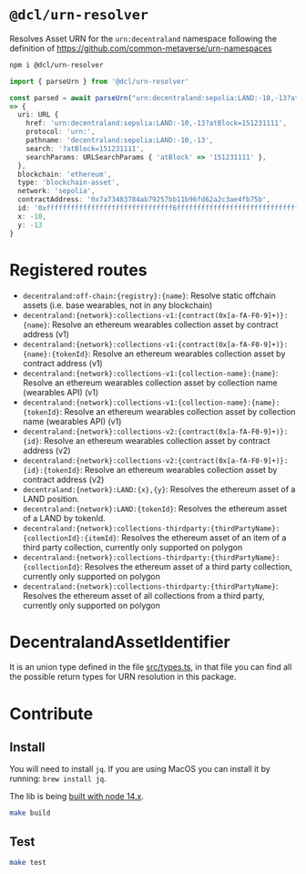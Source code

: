 # `@dcl/urn-resolver`

Resolves Asset URN for the `urn:decentraland` namespace following the definition of https://github.com/common-metaverse/urn-namespaces

```bash
npm i @dcl/urn-resolver
```

```typescript
import { parseUrn } from '@dcl/urn-resolver'

const parsed = await parseUrn("urn:decentraland:sepolia:LAND:-10,-13?atBlock=151231111")
=> {
  uri: URL {
    href: 'urn:decentraland:sepolia:LAND:-10,-13?atBlock=151231111',
    protocol: 'urn:',
    pathname: 'decentraland:sepolia:LAND:-10,-13',
    search: '?atBlock=151231111',
    searchParams: URLSearchParams { 'atBlock' => '151231111' },
  },
  blockchain: 'ethereum',
  type: 'blockchain-asset',
  network: 'sepolia',
  contractAddress: '0x7a73483784ab79257bb11b96fd62a2c3ae4fb75b',
  id: '0xfffffffffffffffffffffffffffffff6fffffffffffffffffffffffffffffff3',
  x: -10,
  y: -13
}
```

# Registered routes

- `decentraland:off-chain:{registry}:{name}`: Resolve static offchain assets (i.e. base wearables, not in any blockchain)
- `decentraland:{network}:collections-v1:{contract(0x[a-fA-F0-9]+)}:{name}`: Resolve an ethereum wearables collection asset by contract address (v1)
- `decentraland:{network}:collections-v1:{contract(0x[a-fA-F0-9]+)}:{name}:{tokenId}`: Resolve an ethereum wearables collection asset by contract address (v1)
- `decentraland:{network}:collections-v1:{collection-name}:{name}`: Resolve an ethereum wearables collection asset by collection name (wearables API) (v1)
- `decentraland:{network}:collections-v1:{collection-name}:{name}:{tokenId}`: Resolve an ethereum wearables collection asset by collection name (wearables API) (v1)
- `decentraland:{network}:collections-v2:{contract(0x[a-fA-F0-9]+)}:{id}`: Resolve an ethereum wearables collection asset by contract address (v2)
- `decentraland:{network}:collections-v2:{contract(0x[a-fA-F0-9]+)}:{id}:{tokenId}`: Resolve an ethereum wearables collection asset by contract address (v2)
- `decentraland:{network}:LAND:{x},{y}`: Resolves the ethereum asset of a LAND position.
- `decentraland:{network}:LAND:{tokenId}`: Resolves the ethereum asset of a LAND by tokenId.
- `decentraland:{network}:collections-thirdparty:{thirdPartyName}:{collectionId}:{itemId}`: Resolves the ethereum asset of an item of a third party collection, currently only supported on polygon
- `decentraland:{network}:collections-thirdparty:{thirdPartyName}:{collectionId}`: Resolves the ethereum asset of a third party collection, currently only supported on polygon
- `decentraland:{network}:collections-thirdparty:{thirdPartyName}`: Resolves the ethereum asset of all collections from a third party, currently only supported on polygon

# DecentralandAssetIdentifier

It is an union type defined in the file [src/types.ts](src/types.ts), in that file you can find all the possible return types for URN resolution in this package.

# Contribute

## Install

You will need to install `jq`. If you are using MacOS you can install it by running: `brew install jq`.

The lib is being [built with node 14.x](.github/workflows/ci.yml).

```bash
make build
```

## Test

```bash
make test
```
